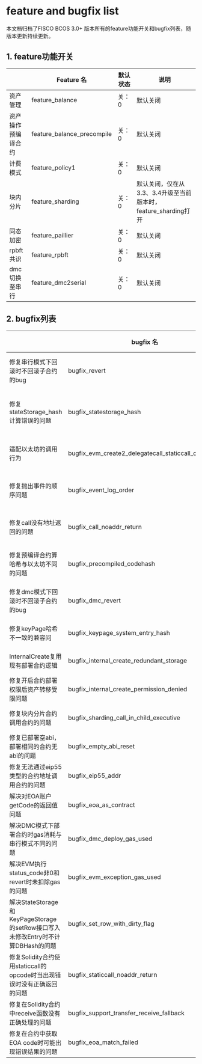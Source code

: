 # feature and bugfix list

本文档归档了FISCO BCOS 3.0+ 版本所有的feature功能开关和bugfix列表，随版本更新持续更新。

## 1. feature功能开关

|                    | Feature 名                 | 默认状态 | 说明                                                           |
|--------------------|----------------------------|----------|----------------------------------------------------------------|
| 资产管理           | feature_balance            | 关：0    | 默认关闭                                                       |
| 资产操作预编译合约 | feature_balance_precompile | 关：0    | 默认关闭                                                       |
| 计费模式           | feature_policy1            | 关：0    | 默认关闭                                                       |
| 块内分片           | feature_sharding           | 关：0    | 默认关闭，仅在从3.3、3.4升级至当前版本时，feature_sharding打开 |
| 同态加密           | feature_paillier           | 关：0    | 默认关闭                                                       |
| rpbft共识          | feature_rpbft              | 关：0    | 默认关闭                                                       |
| dmc切换至串行      | feature_dmc2serial         | 关：0    | 默认关闭                                                       |

## 2. bugfix列表

|                                                                                 | bugfix 名                                           | 默认状态 | 说明                         |
|---------------------------------------------------------------------------------|-----------------------------------------------------|----------|------------------------------|
| 修复串行模式下回滚时不回滚子合约的bug                                           | bugfix_revert                                       | 开启：1  | 3.2.3、3.5.0 默认开启        |
| 修复stateStorage_hash计算错误的问题                                             | bugfix_statestorage_hash                            | 开启：1  | 3.2.4、3.5.0、3.6.0 默认开启 |
| 适配以太坊的调用行为                                                            | bugfix_evm_create2_delegatecall_staticcall_codecopy | 开启：1  | 3.2.4、3.6.0 默认开启        |
| 修复抛出事件的顺序问题                                                          | bugfix_event_log_order                              | 开启：1  | 3.2.7、 3.6.0 默认开启       |
| 修复call没有地址返回的问题                                                      | bugfix_call_noaddr_return                           | 开启：1  | 3.2.7、3.6.0 默认开启        |
| 修复预编译合约算哈希与以太坊不同的问题                                          | bugfix_precompiled_codehash                         | 开启：1  | 3.2.7、3.6.0 默认开启        |
| 修复dmc模式下回滚时不回滚子合约的bug                                            | bugfix_dmc_revert                                   | 开启：1  | 3.2.7、3.6.0 默认开启        |
| 修复keyPage哈希不一致的兼容问                                                   | bugfix_keypage_system_entry_hash                    | 开启：1  | 3.6.1 默认开启               |
| InternalCreate复用现有部署合约逻辑                                              | bugfix_internal_create_redundant_storage            | 开启：1  | 3.6.1 默认开启               |
| 修复开启合约部署权限后资产转移受限问题                                          | bugfix_internal_create_permission_denied            | 开启：1  | 3.7.0 默认开启               |
| 修复块内分片合约调用合约的问题                                                  | bugfix_sharding_call_in_child_executive             | 开启：1  | 3.7.0 默认开启               |
| 修复已部署空abi，部署相同的合约无abi的问题                                      | bugfix_empty_abi_reset                              | 开启：1  | 3.7.0 默认开启               |
| 修复无法通过eip55类型的合约地址调用合约的问题                                   | bugfix_eip55_addr                                   | 开启：1  | 3.7.0 默认开启               |
| 解决对EOA账户getCode的返回值问题                                                | bugfix_eoa_as_contract                              | 开启：1  | 3.8.0默认开启                |
| 解决DMC模式下部署合约时gas消耗与串行模式不同的问题                              | bugfix_dmc_deploy_gas_used                          | 开启：1  | 3.8.0默认开启                |
| 解决EVM执行status_code非0和revert时未扣除gas的问题                              | bugfix_evm_exception_gas_used                       | 开启：1  | 3.8.0默认开启                |
| 解决StateStorage和KeyPageStorage的setRow接口写入未修改Entry时不计算DBHash的问题 | bugfix_set_row_with_dirty_flag                      | 开启：1  | 3.8.0默认开启                |
| 修复Solidity合约使用staticcall的opcode时当出现错误时没有正确返回的问题          | bugfix_staticcall_noaddr_return                     | 开启：1  | 3.9.0默认开启                |
| 修复在Solidity合约中receive函数没有正确处理的问题                               | bugfix_support_transfer_receive_fallback            | 开启：1  | 3.9.0默认开启                |
| 修复在合约中获取EOA code时可能出现错误结果的问题                                | bugfix_eoa_match_failed                             | 开启：1  | 3.9.0默认开启                |
